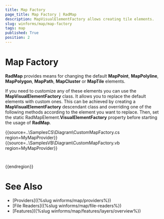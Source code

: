 ```yaml
---
title: Map Factory
page_title: Map Factory | RadMap
description: MapVisualElementFactory allows creating tile elements.
slug: winforms/map/map-factory
tags: map
published: True
position: 2 
---
```


#  Map Factory

**RadMap** provides means for changing the default **MapPoint**, **MapPolyline**, **MapPolygon**, **MapPath**, **MapCluster** or **MapTile** elements. 

If you need to customize any of these elements you can use the **MapVisualElementFactory** class. It allows you to replace the default elements with custom ones. This can be achieved by creating a **MapVisualElementFactory** descendant class and overriding one of the following methods according to the element you want to replace. Then, set the static RadMapElement.**VisualElementFactory** property before starting the usage of **RadMap**.

{{source=..\SamplesCS\Diagram\CustomMapFactory.cs region=MyMapProvider}} 
{{source=..\SamplesVB\Diagram\CustomMapFactory.vb region=MyMapProvider}} 

````C#
````
````VB.NET
````

{{endregion}} 


# See Also
* [Providers]({%slug winforms/map/providers%})
* [File Readers]({%slug winforms/map/file-readers%})
* [Features]({%slug winforms/map/features/layers/overview%})

